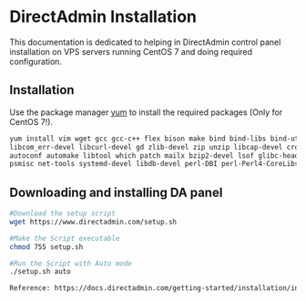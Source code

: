 # DirectAdmin Installation

This documentation is dedicated to helping in DirectAdmin control panel installation on VPS servers running CentOS 7 and doing required configuration. 
## Installation

Use the package manager [yum](https://wiki.centos.org/PackageManagement/Yum) to install the required packages (Only for CentOS 7!).

```bash
yum install vim wget gcc gcc-c++ flex bison make bind bind-libs bind-utils openssl openssl-devel perl quota libaio \
libcom_err-devel libcurl-devel gd zlib-devel zip unzip libcap-devel cronie bzip2 cyrus-sasl-devel perl-ExtUtils-Embed \
autoconf automake libtool which patch mailx bzip2-devel lsof glibc-headers kernel-devel expat-devel \
psmisc net-tools systemd-devel libdb-devel perl-DBI perl-Perl4-CoreLibs perl-libwww-perl xfsprogs rsyslog logrotate crontabs file kernel-headers
```

## Downloading and installing DA panel 
```bash
#Download the setup script
wget https://www.directadmin.com/setup.sh

#Make the Script executable
chmod 755 setup.sh

#Run the Script with Auto mode
./setup.sh auto

Reference: https://docs.directadmin.com/getting-started/installation/installguide.html
```


